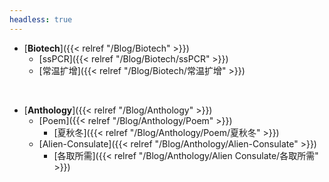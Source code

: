 ```yaml
---
headless: true
---
```


- [**Biotech**]({{< relref "/Blog/Biotech" >}})
  - [ssPCR]({{< relref "/Blog/Biotech/ssPCR" >}})
  - [常温扩增]({{< relref "/Blog/Biotech/常温扩增" >}})
<br />

- [**Anthology**]({{< relref "/Blog/Anthology" >}})
  - [Poem]({{< relref "/Blog/Anthology/Poem" >}})
    - [夏秋冬]({{< relref "/Blog/Anthology/Poem/夏秋冬" >}})
  - [Alien-Consulate]({{< relref "/Blog/Anthology/Alien-Consulate" >}})
    - [各取所需]({{< relref "/Blog/Anthology/Alien Consulate/各取所需" >}})
<br />
